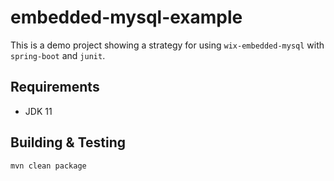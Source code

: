 # embedded-mysql-example

This is a demo project showing a strategy for using
`wix-embedded-mysql` with `spring-boot` and `junit`.

## Requirements
* JDK 11

## Building & Testing
```
mvn clean package
```
